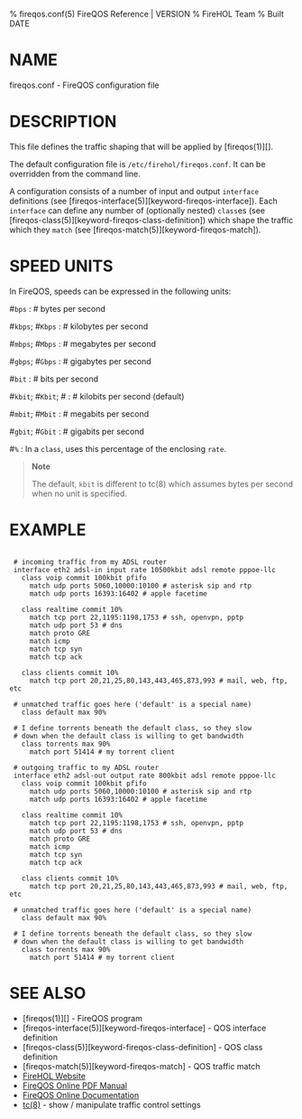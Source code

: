% fireqos.conf(5) FireQOS Reference | VERSION
% FireHOL Team
% Built DATE

# NAME

fireqos.conf - FireQOS configuration file

<!--
extra-manpage: fireqos.conf.5
  -->

# DESCRIPTION

This file defines the traffic shaping that will be applied by
[fireqos(1)][].

The default configuration file is `/etc/firehol/fireqos.conf`. It can be
overridden from the command line.

A configuration consists of a number of input and output `interface`
definitions (see [fireqos-interface(5)][keyword-fireqos-interface]).
Each `interface` can define any number of (optionally nested)
`class`es (see [fireqos-class(5)][keyword-fireqos-class-definition])
which shape the traffic which they `match`
(see [fireqos-match(5)][keyword-fireqos-match]).

# SPEED UNITS

In FireQOS, speeds can be expressed in the following units:

\#`bps`
:   \# bytes per second

\#`kbps`; \#`Kbps`
:   \# kilobytes per second

\#`mbps`; \#`Mbps`
:   \# megabytes per second

\#`gbps`; \#`Gbps`
:   \# gigabytes per second

\#`bit`
:   \# bits per second

\#`kbit`; \#`Kbit`; \#
:   \# kilobits per second (default)

\#`mbit`; \#`Mbit`
:   \# megabits per second

\#`gbit`; \#`Gbit`
:   \# gigabits per second

\#`%`
:   In a `class`, uses this percentage of the enclosing `rate`.

> **Note**
>
> The default, `kbit` is different to tc(8) which assumes bytes per
> second when no unit is specified.

# EXAMPLE

~~~~

 # incoming traffic from my ADSL router
 interface eth2 adsl-in input rate 10500kbit adsl remote pppoe-llc
   class voip commit 100kbit pfifo
     match udp ports 5060,10000:10100 # asterisk sip and rtp
     match udp ports 16393:16402 # apple facetime

   class realtime commit 10%
     match tcp port 22,1195:1198,1753 # ssh, openvpn, pptp
     match udp port 53 # dns
     match proto GRE
     match icmp
     match tcp syn
     match tcp ack

   class clients commit 10%
     match tcp port 20,21,25,80,143,443,465,873,993 # mail, web, ftp, etc

 # unmatched traffic goes here ('default' is a special name)
   class default max 90%

 # I define torrents beneath the default class, so they slow
 # down when the default class is willing to get bandwidth
   class torrents max 90%
     match port 51414 # my torrent client

 # outgoing traffic to my ADSL router
 interface eth2 adsl-out output rate 800kbit adsl remote pppoe-llc
   class voip commit 100kbit pfifo
     match udp ports 5060,10000:10100 # asterisk sip and rtp
     match udp ports 16393:16402 # apple facetime

   class realtime commit 10%
     match tcp port 22,1195:1198,1753 # ssh, openvpn, pptp
     match udp port 53 # dns
     match proto GRE
     match icmp
     match tcp syn
     match tcp ack

   class clients commit 10%
     match tcp port 20,21,25,80,143,443,465,873,993 # mail, web, ftp, etc

 # unmatched traffic goes here ('default' is a special name)
   class default max 90%

 # I define torrents beneath the default class, so they slow
 # down when the default class is willing to get bandwidth
   class torrents max 90%
     match port 51414 # my torrent client
~~~~
      
# SEE ALSO

* [fireqos(1)][] - FireQOS program
* [fireqos-interface(5)][keyword-fireqos-interface] - QOS interface definition
* [fireqos-class(5)][keyword-fireqos-class-definition] - QOS class definition
* [fireqos-match(5)][keyword-fireqos-match] - QOS traffic match
* [FireHOL Website](http://firehol.org/)
* [FireQOS Online PDF Manual](http://firehol.org/fireqos-manual.pdf)
* [FireQOS Online Documentation](http://firehol.org/documentation/)
* [tc(8)](http://lartc.org/manpages/tc.html) - show / manipulate traffic control settings
